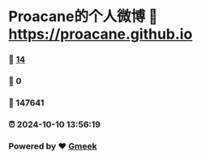 # Proacane的个人微博 :link: https://proacane.github.io 
### :page_facing_up: [14](https://proacane.github.io/tag.html) 
### :speech_balloon: 0 
### :hibiscus: 147641 
### :alarm_clock: 2024-10-10 13:56:19 
### Powered by :heart: [Gmeek](https://github.com/Meekdai/Gmeek)
